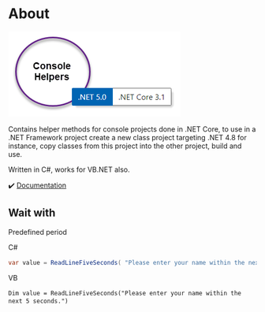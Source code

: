 ﻿# About 

![img](assets/consoleHelpers.png)

Contains helper methods for console projects done in .NET Core, to use in a .NET Framework project create a new class project targeting .NET 4.8 for instance, copy classes from this project into the other project, build and use.

Written in C#, works for VB.NET also.

:heavy_check_mark: [Documentation](https://github.com/karenpayneoregon/csharp-features/blob/master/ConsoleHelpers/ConsoleHelpers.md)

## Wait with 

Predefined period

C# 

```csharp
var value = ReadLineFiveSeconds( "Please enter your name within the next 5 seconds.");
```

VB

```
Dim value = ReadLineFiveSeconds("Please enter your name within the next 5 seconds.")
```

